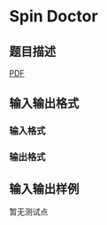 # Spin Doctor

## 题目描述

[problemUrl]: https://uva.onlinejudge.org/index.php?option=com_onlinejudge&Itemid=8&category=859&page=show_problem&problem=5012

[PDF](https://uva.onlinejudge.org/external/17/p1745.pdf)

## 输入输出格式

### 输入格式

### 输出格式

## 输入输出样例

暂无测试点

